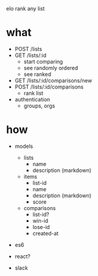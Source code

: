 elo rank any list

# what

- POST /lists
- GET /lists/:id
  - start comparing
  - see randomly ordered
  - see ranked
- GET /lists/:id/comparisons/new
- POST /lists/:id/comparisons
  - rank list
- authentication
  - groups, orgs

# how

- models
  - lists
    - name
    - description (markdown)
  - items
    - list-id
    - name
    - description (markdown)
    - score
  - comparisons
    - list-id?
    - win-id
    - lose-id
    - created-at

- es6
- react?
- slack
